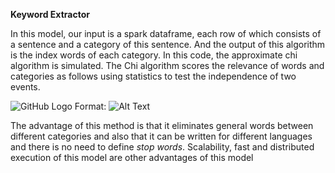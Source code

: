 **Keyword Extractor**

In this model, our input is a spark dataframe, each row of which consists of a sentence and a category of this sentence.
And the output of this algorithm is the index words of each category.
In this code, the approximate chi algorithm is simulated.
The Chi algorithm scores the relevance of words and categories as follows using statistics to test the independence of two events.

![GitHub Logo](/images/logo.png)
Format: ![Alt Text](https://www.thoughtco.com/thmb/qdhRNYCDTHsZk0b07td9AEe2nzk=/1071x346/filters:fill(auto,1)/chi-56b749505f9b5829f8380db4.gif)


The advantage of this method is that it eliminates general words between different categories and also
that it can be written for different languages and there is no need to define _stop words_.
Scalability, fast and distributed execution of this model are other advantages of this model
